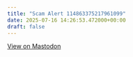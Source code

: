 ```yaml
---
title: "Scam Alert 114863375217961099"
date: 2025-07-16 14:26:53.472000+00:00
draft: false
---
```




[View on Mastodon](https://mastodon.social/users/scamurai_bot/statuses/114863375217961099/activity)
